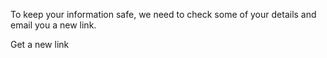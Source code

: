 To keep your information safe, we need to check some of your details and email you a new link.

Get a new link
